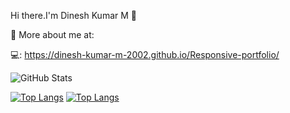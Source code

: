 Hi there.I'm Dinesh Kumar M 👋

 📌 More about me at: 
 
  💻: https://dinesh-kumar-m-2002.github.io/Responsive-portfolio/

![GitHub Stats](https://github-readme-stats.vercel.app/api?username=Dinesh-Kumar-M-2002&theme=tokyonight)

[![Top Langs](https://github-readme-stats.vercel.app/api/top-langs/?username=Dinesh-Kumar-M-2002&layout=compact)](https://github.com/Dinesh-Kumar-M-2002/github-readme-stats)
[![Top Langs](https://github-readme-stats.vercel.app/api/top-langs/?username=Dinesh-Kumar-M-2002)](https://github.com/Dinesh-Kumar-M-2002/github-readme-stats)



